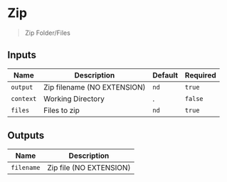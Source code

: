 
# Zip
> Zip Folder/Files


## Inputs
| Name | Description | Default | Required | 
| ---- | ----------- | ------- | -------- |
| `output` | Zip filename (NO EXTENSION) | `nd` | `true` |
| `context` | Working Directory | . | `false` |
| `files` | Files to zip | `nd` | `true` |



## Outputs 
| Name | Description |
| ---- | ----------- |
| `filename` | Zip file (NO EXTENSION) |

        
